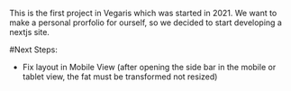This is the first project in Vegaris which was started in 2021. We want to make a personal prorfolio for ourself, so we decided to start developing a nextjs site. 

#Next Steps: 
- Fix layout in Mobile View (after opening the side bar in the mobile or tablet view, the fat must be transformed not resized)
